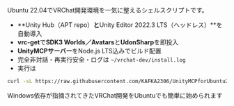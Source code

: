 Ubuntu 22.04でVRChat開発環境を一気に整えるシェルスクリプトです。

-  **Unity Hub（APT repo）**と**Unity Editor 2022.3 LTS（ヘッドレス）**を自動導入  
-  **vrc-get**で**SDK3 Worlds／Avatars**と**UdonSharp**を即投入  
-  **UnityMCPサーバー**をNode.js LTS込みでビルド配置  
-  完全非対話・再実行安全・ログは `~/vrchat-dev/install.log`  
-  実行は  
```bash
curl -sL https://raw.githubusercontent.com/KAFKA2306/UnityMCPforUbuntu22.04/blob/main/install.sh | bash
```
Windows依存が指摘されてきたVRChat開発をUbuntuでも簡単に始められます
